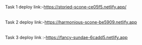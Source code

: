 Task 1 deploy link:-https://storied-scone-ce05f5.netlify.app/
</br>
</br>
</br>
Task 2 deploy link:-https://harmonious-scone-be5909.netlify.app
</br>
</br>
</br>
Task 3 deploy link :-https://fancy-sundae-6cadd5.netlify.app